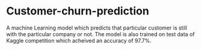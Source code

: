 # Customer-churn-prediction
A machine Learning model which predicts that particular customer is still with the particular company or not. The model is also trained on test data of Kaggle competition which acheived an accuracy of 97.7%.
